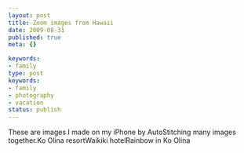 ```yaml
---
layout: post
title: Zoom images from Hawaii
date: 2009-08-31
published: true
meta: {}

keywords:
- family
type: post
keywords:
- family
- photography
- vacation
status: publish
---
```

These are images I made on my iPhone by AutoStitching many images together.Ko Olina resortWaikiki hotelRainbow in Ko Olina
